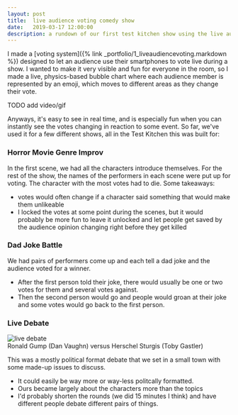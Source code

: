```yaml
---
layout: post
title:  live audience voting comedy show
date:   2019-03-17 12:00:00
description: a rundown of our first test kitchen show using the live audience voting system
---
```

I made a [voting system]({% link _portfolio/1_liveaudiencevoting.markdown %}) designed to let an audience use their smartphones to vote live during a show. I wanted to make it very visible and fun for everyone in the room, so I made a live, physics-based bubble chart where each audience member is represented by an emoji, which moves to different areas as they change their vote.

TODO add video/gif

Anyways, it's easy to see in real time, and is especially fun when you can instantly see the votes changing in reaction to some event. So far, we've used it for a few different shows, all in the Test Kitchen this was built for:

### Horror Movie Genre Improv
In the first scene, we had all the characters introduce themselves. For the rest of the show, the names of the performers in each scene were put up for voting. The character with the most votes had to die. Some takeaways:
* votes would often change if a character said something that would make them unlikeable
* I locked the votes at some point during the scenes, but it would probably be more fun to leave it unlocked and let people get saved by the audience opinion changing right before they get killed

### Dad Joke Battle
We had pairs of performers come up and each tell a dad joke and the audience voted for a winner.
* After the first person told their joke, there would usually be one or two votes for them and several votes against.
* Then the second person would go and people would groan at their joke and some votes would go back to the first person.

### Live Debate
<img class="col three" src="{{ site.baseurl }}/img/voting.jpg" alt="live debate"/>
<div class="col three caption">
	Ronald Gump (Dan Vaughn) versus Herschel Sturgis (Toby Gastler)
</div>

This was a mostly political format debate that we set in a small town with some made-up issues to discuss.
* It could easily be way more or way-less politcally formatted.
* Ours became largely about the characters more than the topics
* I'd probably shorten the rounds (we did 15 minutes I think) and have different people debate different pairs of things.
